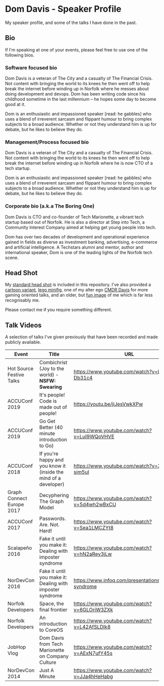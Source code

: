 # Dom Davis - Speaker Profile

My speaker profile, and some of the talks I have done in the past.

## Bio

If I'm speaking at one of your events, please feel free to use one of the
following bios.

### Software focused bio

Dom Davis is a veteran of The City and a casualty of The Financial Crisis. Not
content with bringing the world to its knees he then went off to help break the
internet before winding up in Norfolk where he messes about doing development
and devops. Dom has been writing code since his childhood sometime in the last
millennium – he hopes some day to become good at it.

Dom is an enthusiastic and impassioned speaker [read: he gabbles] who uses a
blend of irreverent sarcasm and flippant humour to bring complex subjects to a
broad audience. Whether or not they understand him is up for debate, but he
likes to believe they do.

### Management/Process focused bio

Dom Davis is a veteran of The City and a casualty of The Financial Crisis. Not
content with bringing the world to its knees he then went off to help break the
internet before winding up in Norfolk where he is now CTO of a tech startup.

Dom is an enthusiastic and impassioned speaker [read: he gabbles] who uses a
blend of irreverent sarcasm and flippant humour to bring complex subjects to a
broad audience. Whether or not they understand him is up for debate, but he
likes to believe they do.

### Corporate bio (a.k.a The Boring One)

Dom Davis is CTO and co-founder of Tech Marionette, a vibrant tech startup based
out of Norfolk. He is also a director at Step into Tech, a Community Interest
Company aimed at helping get young people into tech.

Dom has over two decades of development and operational experience gained in
fields as diverse as investment banking, advertising, e-commerce and artificial
intelligence. A Techstars alumni and mentor, author and international speaker,
Dom is one of the leading lights of the Norfolk tech scene.

## Head Shot

My [standard head shot](domdavis.png) is included in this repository. I've also
provided a [cartoon variant](domdavis-cartoon.jpg), 
[lego minifig](domdavis-minifig.png), one of my alter ego 
[CMDR Davis](cmdrdavis.png) for more gaming oriented talks, and an older, but
[fun image](domdavis-alt.png) of me which is far less recognisably me.

Please contact me if you require something different.

## Talk Videos

A selection of talks I've given previously that have been recorded and made
publicly available. 

| Event |Title | URL |
| ----- | ---- | --- |
| Hot Source Festive Talks | Combichrist (Joy to the world) - **NSFW: Swearing** | https://www.youtube.com/watch?v=LeNX-Db31c4 |
| ACCUConf 2019 | It's people! Code is made out of people! | https://youtu.be/jiJesVwkXPw |
| ACCUConf 2019 | Go Get Better (40 minute introduction to Go) | https://www.youtube.com/watch?v=LuI9WQoVHVE |
| ACCUConf 2018 | If you're happy and you know it (inside the mind of a developer) | https://www.youtube.com/watch?v=2e6a-sim5uI |
| Graph Connect Europe 2017 | Decyphering The Graph Model | https://www.youtube.com/watch?v=5d4wh2wBxCU |
| ACCUConf 2017 | Passwords. Are. Not. Hard! | https://www.youtube.com/watch?v=Sea1LMCZYt8 |
| Scalapeño 2016 | Fake it until you make it: Dealing with imposter syndrome | https://www.youtube.com/watch?v=hN2aRey3jLw |
| NorDevCon 2016 | Fake it until you make it: Dealing with imposter syndrome | https://www.infoq.com/presentations/impostor-syndrome |
| Norfolk Developers | Space, the final frontier | https://www.youtube.com/watch?v=6GLOriW3ZXk |
| Norfolk Developers | An introduction to CoreOS | https://www.youtube.com/watch?v=L42AfSLDIk8 |
| JobHop Vlog | Dom Davis from Tech Marionette on Company Culture | https://www.youtube.com/watch?v=AExN7ufY45s |
| NorDevCon 2014 | Just A Minute | https://www.youtube.com/watch?v=JJa4hHeHabg |
